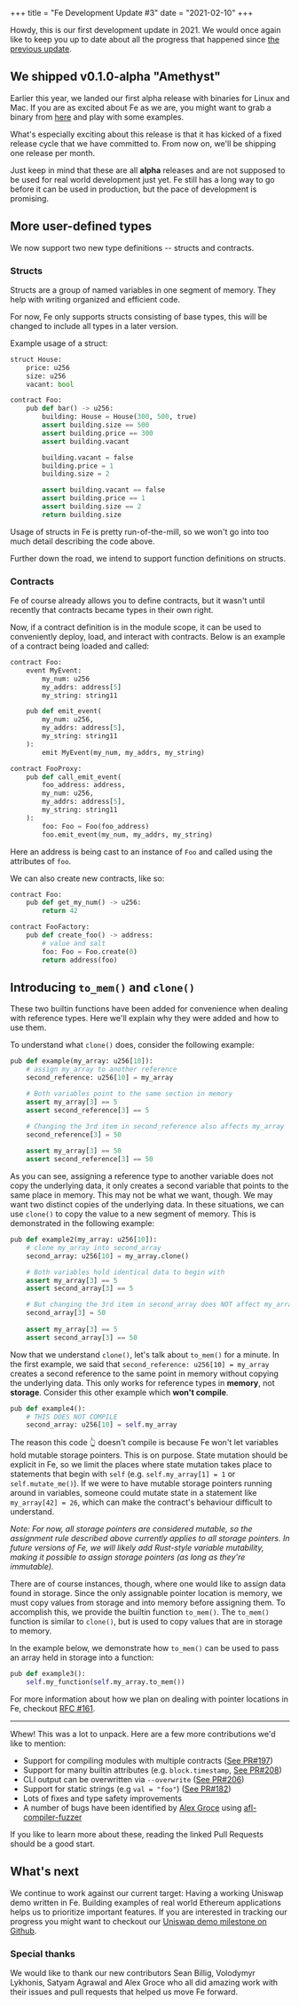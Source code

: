 +++
title = "Fe Development Update #3"
date = "2021-02-10"
+++


Howdy, this is our first development update in 2021. We would once again like to keep you up to date about all the progress that happened since [the previous update](/posts/development-update-2/).


## We shipped v0.1.0-alpha "Amethyst"

Earlier this year, we landed our first alpha release with binaries for Linux and Mac. If you are as excited about Fe as we are, you might want to grab a binary from [here](https://github.com/ethereum/fe/releases/tag/v0.1.0-alpha) and play with some examples.

What's especially exciting about this release is that it has kicked of a fixed release cycle that we have committed to. From now on, we'll be shipping one release per month.

Just keep in mind that these are all **alpha** releases and are not supposed to be used for real world development just yet. Fe still has a long way to go before it can be used in production, but the pace of development is promising.

## More user-defined types

We now support two new type definitions -- structs and contracts. 

### Structs

Structs are a group of named variables in one segment of memory. They help with writing organized and efficient code.

For now, Fe only supports structs consisting of base types, this will be changed to include all types in a later version.

Example usage of a struct:

```python
struct House:
    price: u256
    size: u256
    vacant: bool

contract Foo:
    pub def bar() -> u256:
        building: House = House(300, 500, true)
        assert building.size == 500
        assert building.price == 300
        assert building.vacant

        building.vacant = false
        building.price = 1
        building.size = 2

        assert building.vacant == false
        assert building.price == 1
        assert building.size == 2
        return building.size

```

Usage of structs in Fe is pretty run-of-the-mill, so we won't go into too much detail describing the code above.

Further down the road, we intend to support function definitions on structs.

### Contracts

Fe of course already allows you to define contracts, but it wasn't until recently that contracts became types in their own right.

Now, if a contract definition is in the module scope, it can be used to conveniently deploy, load, and interact with contracts. Below is an example of a contract being loaded and called:

```python
contract Foo:
    event MyEvent:
        my_num: u256
        my_addrs: address[5]
        my_string: string11

    pub def emit_event(
        my_num: u256, 
        my_addrs: address[5], 
        my_string: string11
    ):
        emit MyEvent(my_num, my_addrs, my_string)

contract FooProxy:
    pub def call_emit_event(
        foo_address: address,
        my_num: u256,
        my_addrs: address[5],
        my_string: string11
    ):
        foo: Foo = Foo(foo_address)
        foo.emit_event(my_num, my_addrs, my_string)
```

Here an address is being cast to an instance of `Foo` and called using the attributes of `foo`.

We can also create new contracts, like so:

```python
contract Foo:
    pub def get_my_num() -> u256:
        return 42

contract FooFactory:
    pub def create_foo() -> address:
        # value and salt
        foo: Foo = Foo.create(0)
        return address(foo)
```

## Introducing `to_mem()` and `clone()`

These two builtin functions have been added for convenience when dealing with reference types. Here we'll explain why they were added and how to use them.

To understand what `clone()` does, consider the following example:

```python
pub def example(my_array: u256[10]):
    # assign my_array to another reference
    second_reference: u256[10] = my_array

    # Both variables point to the same section in memory
    assert my_array[3] == 5
    assert second_reference[3] == 5

    # Changing the 3rd item in second_reference also affects my_array
    second_reference[3] = 50
 
    assert my_array[3] == 50
    assert second_reference[3] == 50
```

As you can see, assigning a reference type to another variable does not copy the underlying data, it only creates a second variable that points to the same place in memory. This may not be what we want, though. We may want two distinct copies of the underlying data. In these situations, we can use `clone()` to copy the value to a new segment of memory. This is demonstrated in the following example:


```python
pub def example2(my_array: u256[10]):
    # clone my_array into second_array
    second_array: u256[10] = my_array.clone()

    # Both variables hold identical data to begin with
    assert my_array[3] == 5
    assert second_array[3] == 5

    # But changing the 3rd item in second_array does NOT affect my_array
    second_array[3] = 50
 
    assert my_array[3] == 5
    assert second_array[3] == 50
```


Now that we understand `clone()`, let's talk about `to_mem()` for a minute. In the first example, we said that `second_reference: u256[10] = my_array` creates a second reference to the same point in memory without copying the underlying data. This only works for reference types in **memory**, not **storage**. Consider this other example which **won't compile**.

```python
pub def example4():
    # THIS DOES NOT COMPILE
    second_array: u256[10] = self.my_array
```

The reason this code 👆 doesn't compile is because Fe won't let variables hold mutable storage pointers. This is on purpose. State mutation should be explicit in Fe, so we limit the places where state mutation takes place to statements that begin with `self` (e.g. `self.my_array[1] = 1` or `self.mutate_me()`). If we were to have mutable storage pointers running around in variables, someone could mutate state in a statement like `my_array[42] = 26`, which can make the contract's behaviour difficult to understand.

*Note: For now, all storage pointers are considered mutable, so the assignment rule described above currently applies to all storage pointers. In future versions of Fe, we will likely add Rust-style variable mutability, making it possible to assign storage pointers (as long as they're immutable).*

There are of course instances, though, where one would like to assign data found in storage. Since the only assignable pointer location is memory, we must copy values from storage and into memory before assigning them. To accomplish this, we provide the builtin function `to_mem()`. The `to_mem()` function is similar to `clone()`, but is used to copy values that are in storage to memory.

In the example below, we demonstrate how `to_mem()` can be used to pass an array held in storage into a function:

```python
pub def example3():
    self.my_function(self.my_array.to_mem())
```

For more information about how we plan on dealing with pointer locations in Fe, checkout [RFC #161](https://github.com/ethereum/fe/issues/161).

---

Whew! This was a lot to unpack. Here are a few more contributions we'd like to mention:

- Support for compiling modules with multiple contracts ([See PR#197](https://github.com/ethereum/fe/pull/197))
- Support for many builtin attributes (e.g. `block.timestamp`, [See PR#208](https://github.com/ethereum/fe/pull/208))
- CLI output can be overwritten via `--overwrite` ([See PR#206](https://github.com/ethereum/fe/pull/206))
- Support for static strings (e.g `val = "foo"`) ([See PR#182](https://github.com/ethereum/fe/pull/182))
- Lots of fixes and type safety improvements
- A number of bugs have been identified by [Alex Groce](https://github.com/agroce) using [afl-compiler-fuzzer](https://github.com/agroce/afl-compiler-fuzzer)

If you like to learn more about these, reading the linked Pull Requests should be a good start.

## What's next

We continue to work against our current target: Having a working Uniswap demo written in Fe. Building examples of real world Ethereum applications helps us to prioritize important features. If you are interested in tracking our progress you might want to checkout our [Uniswap demo milestone on Github](https://github.com/ethereum/fe/milestone/4).


### Special thanks

We would like to thank our new contributors Sean Billig, Volodymyr Lykhonis, Satyam Agrawal and Alex Groce who all did amazing work with their issues and pull requests that helped us move Fe forward.